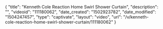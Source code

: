 {
    "title": "Kenneth Cole Reaction Home Swirl Shower Curtain",
    "description": "",
    "videoid": "111180062",
    "date_created": "1502923782",
    "date_modified": "1504247457",
    "type": "captivate",
    "layout": "video",
    "url": "\/v\/kenneth-cole-reaction-home-swirl-shower-curtain\/111180062"
}